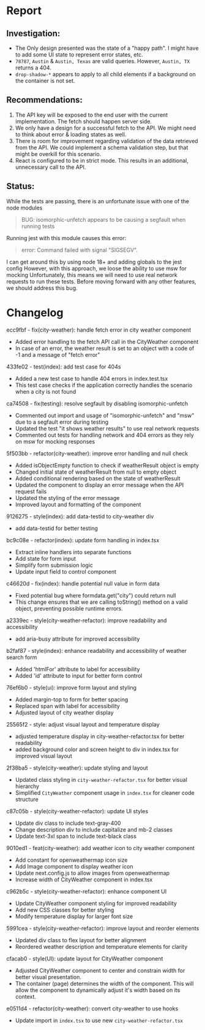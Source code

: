 # Report

## Investigation:

* The Only design presented was the state of a "happy path". I might have to add some UI state to represent error states, etc.
* `78787`, `Austin` & `Austin, Texas` are valid queries. However, `Austin, TX` returns a 404.
* `drop-shadow-*` appears to apply to all child elements if a background on the container is not set.

## Recommendations:

1. The API key will be exposed to the end user with the current implementation. The fetch should happen server side.
2. We only have a design for a successful fetch to the API. We might need to think about error & loading states as well.
3. There is room for improvement regarding validation of the data retrieved from the API. We could implement a schema validation step, but that might be overkill for this scenario.
4. React is configured to be in strict mode. This results in an additional, unnecessary call to the API.

## Status:

While the tests are passing, there is an unfortunate issue with one of the node modules

> BUG: isomorphic-unfetch appears to be causing a segfault when running tests

Running jest with this module causes this error:

> error: Command failed with signal "SIGSEGV".

I can get around this by using node 18+ and adding globals to the jest config
However, with this approach, we loose the ability to use msw for mocking
Unfortunately, this means we will need to use real network requests to run these tests.
Before moving forward with any other features, we should address this bug.

# Changelog

ecc9fbf - fix(city-weather): handle fetch error in city weather component
- Added error handling to the fetch API call in the CityWeather component
- In case of an error, the weather result is set to an object with a code of -1 and a message of "fetch error"

433fe02 - test(index): add test case for 404s
- Added a new test case to handle 404 errors in index.test.tsx
- This test case checks if the application correctly handles the scenario when a city is not found

ca74508 - fix(testing): resolve segfault by disabling isomorphic-unfetch
- Commented out import and usage of "isomorphic-unfetch" and "msw" due to a segfault error during testing
- Updated the test "it shows weather results" to use real network requests
- Commented out tests for handling network and 404 errors as they rely on msw for mocking responses

5f503bb - refactor(city-weather): improve error handling and null check
- Added isObjectEmpty function to check if weatherResult object is empty
- Changed initial state of weatherResult from null to empty object
- Added conditional rendering based on the state of weatherResult
- Updated the component to display an error message when the API request fails
- Updated the styling of the error message
- Improved layout and formatting of the component

9126275 - style(index): add data-testid to city-weather div
- add data-testid for better testing

bc9c08e - refactor(index): update form handling in index.tsx
- Extract inline handlers into separate functions
- Add state for form input
- Simplify form submission logic
- Update input field to control component

c46620d - fix(index): handle potential null value in form data
- Fixed potential bug where formdata.get("city") could return null
- This change ensures that we are calling toString() method on a valid object, preventing possible runtime errors.

a2339ec - style(city-weather-refactor): improve readability and accessibility
- add aria-busy attribute for improved accessibility

b2faf87 - style(index): enhance readability and accessibility of weather search form
- Added 'htmlFor' attribute to label for accessibility
- Added 'id' attribute to input for better form control

76ef6b0 - style(ui): improve form layout and styling
- Added margin-top to form for better spacing
- Replaced span with label for accessibility
- Adjusted layout of city weather display

25565f2 - style: adjust visual layout and temperature display
- adjusted temperature display in city-weather-refactor.tsx for better readability
- added background color and screen height to div in index.tsx for improved visual layout

2f38ba5 - style(city-weather): update styling and layout
- Updated class styling in `city-weather-refactor.tsx` for better visual hierarchy
- Simplified `CityWeather` component usage in `index.tsx` for cleaner code structure

c87c05b - style(city-weather-refactor): update UI styles
- Update div class to include text-gray-400
- Change description div to include capitalize and mb-2 classes
- Update text-3xl span to include text-black class

9010ed1 - feat(city-weather): add weather icon to city weather component
- Add constant for openweathermap icon size
- Add Image component to display weather icon
- Update next.config.js to allow images from openweathermap
- Increase width of CityWeather component in index.tsx

c962b5c - style(city-weather-refactor): enhance component UI
- Update CityWeather component styling for improved readability
- Add new CSS classes for better styling
- Modify temperature display for larger font size

5991cea - style(city-weather-refactor): improve layout and reorder elements
- Updated div class to flex layout for better alignment
- Reordered weather description and temperature elements for clarity

cfacab0 - style(UI): update layout for CityWeather component
- Adjusted CityWeather component to center and constrain width for better visual presentation.
- The container (page) determines the width of the component. This will
  allow the component to dynamically adjust it's width based on its context.

e0511d4 - refactor(city-weather): convert city-weather to use hooks
- Update import in `index.tsx` to use new `city-weather-refactor.tsx`
